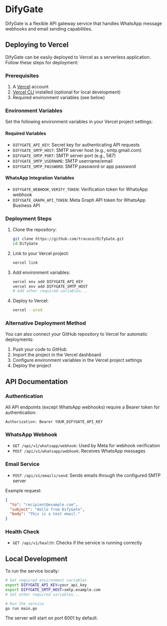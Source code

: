 # DifyGate

DifyGate is a flexible API gateway service that handles WhatsApp message webhooks and email sending capabilities.

## Deploying to Vercel

DifyGate can be easily deployed to Vercel as a serverless application. Follow these steps for deployment:

### Prerequisites

1. A [Vercel](https://vercel.com) account
2. [Vercel CLI](https://vercel.com/download) installed (optional for local development)
3. Required environment variables (see below)

### Environment Variables

Set the following environment variables in your Vercel project settings:

#### Required Variables
- `DIFYGATE_API_KEY`: Secret key for authenticating API requests
- `DIFYGATE_SMTP_HOST`: SMTP server host (e.g., smtp.gmail.com)
- `DIFYGATE_SMTP_PORT`: SMTP server port (e.g., 587)
- `DIFYGATE_SMTP_USERNAME`: SMTP username/email
- `DIFYGATE_SMTP_PASSWORD`: SMTP password or app password

#### WhatsApp Integration Variables
- `DIFYGATE_WEBHOOK_VERIFY_TOKEN`: Verification token for WhatsApp webhook
- `DIFYGATE_GRAPH_API_TOKEN`: Meta Graph API token for WhatsApp Business API

### Deployment Steps

1. Clone the repository:
   ```bash
   git clone https://github.com/tracoco/DifyGate.git
   cd DifyGate
   ```

2. Link to your Vercel project:
   ```bash
   vercel link
   ```

3. Add environment variables:
   ```bash
   vercel env add DIFYGATE_API_KEY
   vercel env add DIFYGATE_SMTP_HOST
   # Add other required variables...
   ```

4. Deploy to Vercel:
   ```bash
   vercel --prod
   ```

### Alternative Deployment Method

You can also connect your GitHub repository to Vercel for automatic deployments:

1. Push your code to GitHub
2. Import the project in the Vercel dashboard
3. Configure environment variables in the Vercel project settings
4. Deploy the project

## API Documentation

### Authentication

All API endpoints (except WhatsApp webhooks) require a Bearer token for authentication:

```
Authorization: Bearer YOUR_DIFYGATE_API_KEY
```

### WhatsApp Webhook

- `GET /api/v1/whatsapp/webhook`: Used by Meta for webhook verification
- `POST /api/v1/whatsapp/webhook`: Receives WhatsApp messages

### Email Service

- `POST /api/v1/emails/send`: Sends emails through the configured SMTP server

Example request:
```json
{
  "to": "recipient@example.com",
  "subject": "Hello from DifyGate",
  "body": "This is a test email."
}
```

### Health Check

- `GET /api/v1/health`: Checks if the service is running correctly

## Local Development

To run the service locally:

```bash
# Set required environment variables
export DIFYGATE_API_KEY=your_api_key
export DIFYGATE_SMTP_HOST=smtp.example.com
# Set other required variables...

# Run the service
go run main.go
```

The server will start on port 6001 by default.
